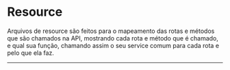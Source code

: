 # Resource

Arquivos de resource são feitos para o mapeamento das rotas e métodos que são chamados na API, mostrando
cada rota e método que é chamado, e qual sua função, chamando assim o seu service comum para cada rota e 
pelo que ela faz.

---